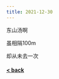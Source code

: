 ```yaml
---
title: 2021-12-30
---
```

东山汤啊

虽相隔100m

却从未去一次

#### [< back](https://wzetto.github.io/wz369.github.io/omoi/omoi.html)
